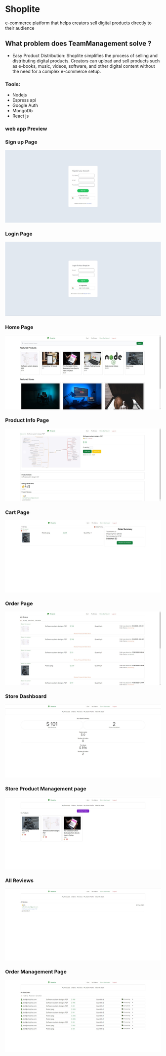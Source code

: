 # Shoplite
e-commerce platform that helps creators sell digital products directly to their audience
## What problem does TeamManagement solve ?
- Easy Product Distribution:
  Shoplite simplifies the process of selling and distributing digital products. Creators can upload and sell products such as e-books, music, videos, software, and other digital content without the need for a complex e-commerce setup.
### Tools:
- Nodejs
- Espress api
- Google Auth
- MongoDb
- React js

###                                                          web app Preview


### Sign up Page
![alt text](https://github.com/fredcodee/Shoplite/blob/main/app%20preview%20images/sign%20up%20page.jpg)

### Login Page
![alt text](https://github.com/fredcodee/Shoplite/blob/main/app%20preview%20images/login%20page.jpg)

### Home Page
![alt text](https://github.com/fredcodee/Shoplite/blob/main/app%20preview%20images/homepage2.jpg)

### Product Info Page
![alt text](https://github.com/fredcodee/Shoplite/blob/main/app%20preview%20images/product%20page.jpg)

### Cart Page
![alt text](https://github.com/fredcodee/Shoplite/blob/main/app%20preview%20images/cart.jpg)

### Order Page
![alt text](https://github.com/fredcodee/Shoplite/blob/main/app%20preview%20images/orders.jpg)

### Store Dashboard
![alt text](https://github.com/fredcodee/Shoplite/blob/main/app%20preview%20images/store%20dashboard.jpg)

### Store Product Management page
![alt text](https://github.com/fredcodee/Shoplite/blob/main/app%20preview%20images/store-products-add.jpg)

###  All Reviews 
![alt text](https://github.com/fredcodee/Shoplite/blob/main/app%20preview%20images/store-all%20reviews.jpg)

### Order Management Page
![alt text](https://github.com/fredcodee/Shoplite/blob/main/app%20preview%20images/store-orders.jpg)
